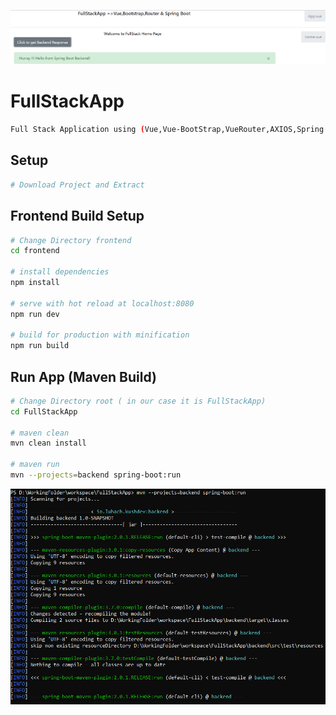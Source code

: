 ![screenshot](https://github.com/kushdevsingh/FullStackApp/blob/master/fullStackAppImage.PNG)


# FullStackApp
``` bash
Full Stack Application using (Vue,Vue-BootStrap,VueRouter,AXIOS,Spring Boot) Webpack/Maven
```
## Setup
``` bash
# Download Project and Extract
```

## Frontend Build Setup

``` bash
# Change Directory frontend
cd frontend

# install dependencies
npm install

# serve with hot reload at localhost:8080
npm run dev

# build for production with minification
npm run build

```
## Run App (Maven Build)

``` bash
# Change Directory root ( in our case it is FullStackApp)
cd FullStackApp 

# maven clean
mvn clean install

# maven run
mvn --projects=backend spring-boot:run
```
![screenshot](https://github.com/kushdevsingh/FullStackApp/blob/master/mvn-RunImage.PNG)




